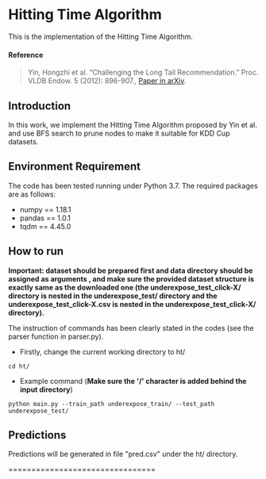# Hitting Time Algorithm
This is the implementation of the Hitting Time Algorithm.

#### Reference
> Yin, Hongzhi et al. “Challenging the Long Tail Recommendation.” Proc. VLDB Endow. 5 (2012): 896-907., [Paper in arXiv](https://arxiv.org/abs/1205.6700).


## Introduction
In this work, we implement the Hitting Time Algorithm proposed by Yin et al. and use BFS search to prune nodes to make it suitable for KDD Cup datasets.

## Environment Requirement
The code has been tested running under Python 3.7. The required packages are as follows:
* numpy == 1.18.1
* pandas == 1.0.1
* tqdm == 4.45.0

## How to run
**Important: dataset should be prepared first and data directory should be assigned as arguments
, and make sure the provided dataset structure is exactly same as the downloaded one
 (the underexpose_test_click-X/ directory is nested in the underexpose_test/ directory
  and the underexpose_test_click-X.csv is nested in the underexpose_test_click-X/ directory).**

The instruction of commands has been clearly stated in the codes (see the parser function in parser.py).
- Firstly, change the current working directory to ht/
```
cd ht/
```
- Example command (**Make sure the '/' character is added behind the input directory**)
```
python main.py --train_path underexpose_train/ --test_path underexpose_test/
```

## Predictions
Predictions will be generated in file "pred.csv" under the ht/ directory.

================================
